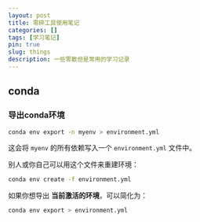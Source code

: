 ```yaml
---
layout: post
title: 零碎工具使用笔记
categories: []
tags: [学习笔记]
pin: true
slug: things
description: 一些零散但是常用的学习记录
---
```


## conda

### 导出conda环境

```bash
conda env export -n myenv > environment.yml
```

这会将 `myenv` 的所有依赖写入一个 `environment.yml` 文件中。

别人或你自己可以用这个文件来重建环境：

```bash
conda env create -f environment.yml
```

如果你想导出 **当前激活的环境**，可以简化为：

```bash
conda env export > environment.yml
```

